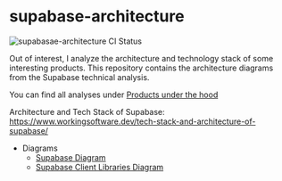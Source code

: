 # supabase-architecture
![supabasae-architecture CI Status](https://github.com/bitsmuggler/supabase-architecture/actions/workflows/publish.yml/badge.svg)

Out of interest, I analyze the architecture and technology stack of some interesting products. This repository contains the architecture diagrams from the Supabase technical analysis.

You can find all analyses under [Products under the hood](https://www.workingsoftware.dev/tag/under-the-hood/)

Architecture and Tech Stack of Supabase: https://www.workingsoftware.dev/tech-stack-and-architecture-of-supabase/

* Diagrams
    * [Supabase Diagram](https://structurizr.com/workspace/75038/diagrams#Supabase)
    * [Supabase Client Libraries Diagram](https://structurizr.com/share/75038/diagrams#Supabase-Clients)